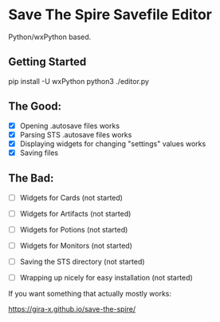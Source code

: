 # Save The Spire Savefile Editor

Python/wxPython based.

## Getting Started

pip install -U wxPython
python3 ./editor.py

## The Good:

- [x] Opening .autosave files works
- [x] Parsing STS .autosave files works
- [x] Displaying widgets for changing "settings" values works
- [X] Saving files

## The Bad:


- [ ] Widgets for Cards (not started)
- [ ] Widgets for Artifacts (not started)
- [ ] Widgets for Potions (not started)
- [ ] Widgets for Monitors (not started)
- [ ] Saving the STS directory (not started)
- [ ] Wrapping up nicely for easy installation (not started)


If you want something that actually mostly works:

  https://gira-x.github.io/save-the-spire/
